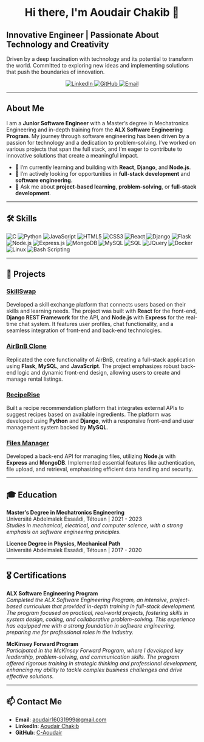 <!-- Header Section -->
<h1 align="center">Hi there, I'm Aoudair Chakib 👋</h1>
<h2>Innovative Engineer | Passionate About Technology and Creativity</h2>
<p>Driven by a deep fascination with technology and its potential to transform the world. Committed to exploring new ideas and implementing solutions that push the boundaries of innovation.</p>

<!-- Social Links -->
<p align="center">
  <a href="https://linkedin.com/in/aoudair-chakib" target="_blank">
    <img alt="LinkedIn" src="https://img.shields.io/badge/LinkedIn-blue?style=flat-square&logo=linkedin&logoColor=white">
  </a>
  <a href="https://github.com/C-Aoudair" target="_blank">
    <img alt="GitHub" src="https://img.shields.io/badge/GitHub-black?style=flat-square&logo=github&logoColor=white">
  </a>
  <a href="mailto:aoudair16031999@gmail.com">
    <img alt="Email" src="https://img.shields.io/badge/Email-red?style=flat-square&logo=gmail&logoColor=white">
  </a>
</p>

---

<!-- About Me Section -->
## About Me

I am a **Junior Software Engineer** with a Master’s degree in Mechatronics Engineering and in-depth training from the **ALX Software Engineering Program**. My journey through software engineering has been driven by a passion for technology and a dedication to problem-solving. I’ve worked on various projects that span the full stack, and I’m eager to contribute to innovative solutions that create a meaningful impact.

- 🌱 I’m currently learning and building with **React**, **Django**, and **Node.js**.
- 🔭 I’m actively looking for opportunities in **full-stack development** and **software engineering**.
- 💬 Ask me about **project-based learning**, **problem-solving**, or **full-stack development**.

---

<!-- Skills Section -->
## 🛠 Skills

<p align="left">
  <img src="https://img.shields.io/badge/C-A8B9CC?style=flat-square&logo=c&logoColor=white" alt="C" />
  <img src="https://img.shields.io/badge/Python-3776AB?style=flat-square&logo=python&logoColor=white" alt="Python" />
  <img src="https://img.shields.io/badge/JavaScript-F7DF1E?style=flat-square&logo=javascript&logoColor=black" alt="JavaScript" />
  <img src="https://img.shields.io/badge/HTML5-E34F26?style=flat-square&logo=html5&logoColor=white" alt="HTML5" />
  <img src="https://img.shields.io/badge/CSS3-1572B6?style=flat-square&logo=css3&logoColor=white" alt="CSS3" />
  <img src="https://img.shields.io/badge/React-61DAFB?style=flat-square&logo=react&logoColor=black" alt="React" />
  <img src="https://img.shields.io/badge/Django-092E20?style=flat-square&logo=django&logoColor=white" alt="Django" />
  <img src="https://img.shields.io/badge/Flask-000000?style=flat-square&logo=flask&logoColor=white" alt="Flask" />
  <img src="https://img.shields.io/badge/Node.js-339933?style=flat-square&logo=node-dot-js&logoColor=white" alt="Node.js" />
  <img src="https://img.shields.io/badge/Express.js-404D59?style=flat-square&logo=express&logoColor=white" alt="Express.js" />
  <img src="https://img.shields.io/badge/MongoDB-47A248?style=flat-square&logo=mongodb&logoColor=white" alt="MongoDB" />
  <img src="https://img.shields.io/badge/MySQL-4479A1?style=flat-square&logo=mysql&logoColor=white" alt="MySQL" />
  <img src="https://img.shields.io/badge/SQL-003B57?style=flat-square&logo=database&logoColor=white" alt="SQL" />
  <img src="https://img.shields.io/badge/JQuery-0769AD?style=flat-square&logo=jquery&logoColor=white" alt="JQuery" />
  <img src="https://img.shields.io/badge/Docker-2496ED?style=flat-square&logo=docker&logoColor=white" alt="Docker" />
  <img src="https://img.shields.io/badge/Linux-FCC624?style=flat-square&logo=linux&logoColor=black" alt="Linux" />
  <img src="https://img.shields.io/badge/Bash_Scripting-4EAA25?style=flat-square&logo=gnu-bash&logoColor=white" alt="Bash Scripting" />
</p>

---

<!-- Projects Section -->
## 📂 Projects

### [SkillSwap](https://github.com/C-Aoudair/SkillSwap)
Developed a skill exchange platform that connects users based on their skills and learning needs. The project was built with **React** for the front-end, **Django REST Framework** for the API, and **Node.js** with **Express** for the real-time chat system. It features user profiles, chat functionality, and a seamless integration of front-end and back-end technologies.

### [AirBnB Clone](https://github.com/C-Aoudair/AirBnB-Clone)
Replicated the core functionality of AirBnB, creating a full-stack application using **Flask**, **MySQL**, and **JavaScript**. The project emphasizes robust back-end logic and dynamic front-end design, allowing users to create and manage rental listings.

### [RecipeRise](https://github.com/C-Aoudair/RecipeRise)
Built a recipe recommendation platform that integrates external APIs to suggest recipes based on available ingredients. The platform was developed using **Python** and **Django**, with a responsive front-end and user management system backed by **MySQL**.

### [Files Manager](https://github.com/C-Aoudair/Files-Manager)
Developed a back-end API for managing files, utilizing **Node.js** with **Express** and **MongoDB**. Implemented essential features like authentication, file upload, and retrieval, emphasizing efficient data handling and security.

---

<!-- Education Section -->
## 🎓 Education

**Master’s Degree in Mechatronics Engineering**  
Université Abdelmalek Essaâdi, Tétouan | 2021 - 2023  
*Studies in mechanical, electrical, and computer science, with a strong emphasis on software engineering principles.*

**Licence Degree in Physics, Mechanical Path**  
Université Abdelmalek Essaâdi, Tétouan | 2017 - 2020

---

<!-- Certifications Section -->
## 🎖️ Certifications

**ALX Software Engineering Program**  
*Completed the ALX Software Engineering Program, an intensive, project-based curriculum that provided in-depth training in full-stack development. The program focused on practical, real-world projects, fostering skills in system design, coding, and collaborative problem-solving. This experience has equipped me with a strong foundation in software engineering, preparing me for professional roles in the industry.*

**McKinsey Forward Program**  
*Participated in the McKinsey Forward Program, where I developed key leadership, problem-solving, and communication skills. The program offered rigorous training in strategic thinking and professional development, enhancing my ability to tackle complex business challenges and drive effective solutions.*

---

<!-- Contact Section -->
## 📫 Contact Me

- **Email**: [aoudair16031999@gmail.com](mailto:aoudair16031999@gmail.com)
- **LinkedIn**: [Aoudair Chakib](https://linkedin.com/in/aoudair-chakib)
- **GitHub**: [C-Aoudair](https://github.com/C-Aoudair)
